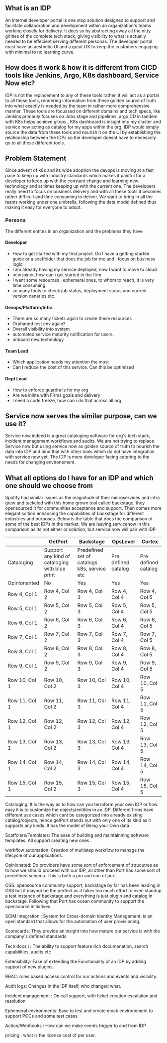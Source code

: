 ## What is an IDP
An internal developer portal is one stop solution designed to support and facilitate collaboration and development within an organization's teams working closely for delivery. It does so by abstracting away all
the nitty girities of the complete tech stack, giving visibility to what is actually needed to be effecient serving different personas. The developer portal must have an aesthetic UI and a great UX to keep the
customers engaging with minimal to no learning curve.

## How does it work & how it is different from CICD tools like Jenkins, Argo, K8s dashboard, Service Now etc?
IDP is not the replacement to any of these tools rather, it will act as a portal to all these tools, rendering information from these golden source of truth into what exactly is needed by the team in
rather more comprehensive manner. These tools are focussed on different domains and tech specs, like Jenkins primarily focuses on Jobs stage and pipelines, argo CD in tandem with K8s helps achieve gitops , 
K8s dashboard is insight into my cluster and service now acting as catalog for my apps within the org, IDP would simply source the data from these tools and nourish it on the UI by establishing the relationship
between the IDPs so the developer doesnt have to necesarily go to all these different tools.

## Problem Statement
Since advent of k8s and its wide adoption the devops is moving at a fast pace to keep up with industry standards which makes it painful for a developer to keep up with the constant change and learning
new technology and at times keeping up with the current one. The developers really need to focus on business delivery and with all these tools it becomes rather difficult and time consuming to deliver.
We want to bring in all the teams working under one umbrella, following the data model defined thus making it easy for everyone to adopt.

### Persona
The different entites in an organization and the problems they have

#### Developer
* How to get started with my first project. Do I have a getting started guide or a scaffolder that does the job for me and i focus on business logic
* I am already having my service deployed, now I want to move to cloud
* new joiner, how can i get started in the firm
* I want some resources , ephemeral ones, to whom to reach, it is very time consuming
* so many tools to check job status, deployment status and current version canaries etc.


#### Devops/Platform/Infra
* There are so many tickets again to create these resources
* Orphaned test env again?
* Overall visibility into system
* automated service maturity notification for users.
* onboard new technology

#### Team Lead
* Which application needs my attention the most
* Can I reduce the cost of this service. Can this be optimized

#### Dept Lead
* How to enforce guardrails for my org
* Are we inline with Firms goals and delivery
* I need a code freeze, how can i do that across all org

## Service now serves the similar purpose, can we use it?
Service now indeed is a great cataloging software for org's tech stack, incident management workflows and audits. We are not trying to replace Service now but using service now as golden source of truth
to nourish the data into IDP and bind that with other tools which do not have integration with service now yet. The IDP is more developer facing catering to the needs for changing environement.


## What all options do I have for an IDP and which one should we choose from
Spotify had similar issues as the magnitude of their microservices and infra grew and tackeled with this home grown tool called backstage, they opensourced it for communities acceptance and support. Then comes more
elegant soltion enhancing the capabilities of backstage for different industries and purposes. Below is the table that does the comparison of some of the best IDPs in the market.
We are leaving servicenow in this comparison as its not either or solution, but service now will pair with IDP. 

|          | GetPort | Backstage | OpsLevel | Cortex |
| -------- | -------- | -------- | -------- | -------- |
| Cataloging | Support any kind of cataloging with blue print | Predefined set of catalogs k8s, service etc | Pre defined catalog | Pre defined catalog |
| Opinionanted | No | Yes | Yes | Yes |
| Row 4, Col 1 | Row 4, Col 2 | Row 4, Col 3 | Row 4, Col 4 | Row 4, Col 5 |
| Row 5, Col 1 | Row 5, Col 2 | Row 5, Col 3 | Row 5, Col 4 | Row 5, Col 5 |
| Row 6, Col 1 | Row 6, Col 2 | Row 6, Col 3 | Row 6, Col 4 | Row 6, Col 5 |
| Row 7, Col 1 | Row 7, Col 2 | Row 7, Col 3 | Row 7, Col 4 | Row 7, Col 5 |
| Row 8, Col 1 | Row 8, Col 2 | Row 8, Col 3 | Row 8, Col 4 | Row 8, Col 5 |
| Row 9, Col 1 | Row 9, Col 2 | Row 9, Col 3 | Row 9, Col 4 | Row 9, Col 5 |
| Row 10, Col 1 | Row 10, Col 2 | Row 10, Col 3 | Row 10, Col 4 | Row 10, Col 5 |
| Row 11, Col 1 | Row 11, Col 2 | Row 11, Col 3 | Row 11, Col 4 | Row 11, Col 5 |
| Row 12, Col 1 | Row 12, Col 2 | Row 12, Col 3 | Row 12, Col 4 | Row 12, Col 5 |
| Row 13, Col 1 | Row 13, Col 2 | Row 13, Col 3 | Row 13, Col 4 | Row 13, Col 5 |
| Row 14, Col 1 | Row 14, Col 2 | Row 14, Col 3 | Row 14, Col 4 | Row 14, Col 5 |
| Row 15, Col 1 | Row 15, Col 2 | Row 15, Col 3 | Row 15, Col 4 | Row 15, Col 5 |

Cataloging: It is the way as to how can you terraform your own IDP or how easy it is to customize the objects/entities in an IDP. Different firms have different use cases which cant be categorized into already existing catalog/objects, hence getPort stands out with only one of its kind as it supports any kinds. It has the model of Being your Own data.

Scaffolers/Templates: The ease of building and maintainning software templates. All support creating new ones .

workflow automation: Creation of multistep workflow to manage the lifecycle of our applications.

Opinionated: Do providers have some sort of enforcement of strucutres as to how we should proceed with our IDP, all other than Port has some sort of predefined schema. This is both a pro and con of port. 

OSS: opensource community support, backstage by far has been leading in OSS but it maynot be the perfect as it takes too much effort to even standup a test instance of backstage and everything is just plugin and 
catalog in backstage. Following that Port has ocean community to support the opensource initiatives.

SCIM integration : System for Cross-domain Identity Management, is an open standard that allows for the automation of user provisioning.

Scorecards: They provide an insight into how mature our service is with the company's defined standards

Tech docs :information_source: : The ability to support feature rich documenation, search capabilities, audits etc

Extensibility: Ease of extending the Functionality of an IDP by adding support of new plugins.

RBAC: roles based access control for our actions and events and visibility.

Audit logs: Changes in the IDP itself, who changed what.

Incident management : On call support, with ticket creation escalation and resolution

Ephemeral environments: Ease to test and create mock environement to support POCs and some test cases

Action/Webhooks : How can we make events trigger to and from IDP

pricing : what is the license cost of per user.






